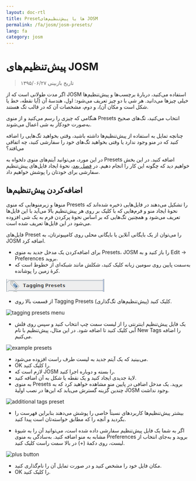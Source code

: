 ```yaml
---
layout: doc-rtl
title: Presetها یا پیش‌تنظیم‌های JOSM 
permalink: /fa/josm/josm-presets/
lang: fa
category: josm
---
```


پیش‌تنظیم‌های JOSM 
============

> تاریخ بازبینی ۱۳۹۵/۰۶/۲۷  

اگر مدت طولانی است که از JOSM استفاده می‌کنید، دربارهٔ برچسب‌ها و پیش‌تنظیم‌ها خیلی چیزها می‌دانید. هر شی با دو چیز تعریف می‌شود: اول، هندسهٔ آن (آیا نقطه، خط یا شکل است و مکان آن)، و دوم، مشخصات آن که در قالب تگ هستند.  

هنگامی که چیزی را رسم می‌کنید و از منوی Presets انتخاب می‌کنید، تگ‌های صحیح به‌صورت خودکار به شی اعمال می‌شوند.  

چنانچه تمایل به استفاده از پیش‌تنظیم‌ها داشته باشید، وقتی بخواهید تگ‌هایی را اضافه کنید که در منو وجود ندارد یا وقتی بخواهید تگ‌های خود را سفارشی کنید، چه اتفاقی می‌افتد؟  

در این مورد، می‌توانید آیتم‌های منوی دلخواه به Presets اضافه کنید. در این بخش خواهیم دید که چگونه این کار را انجام دهیم. در [فصل بعد](/fa/josm/creating-presets)، نحوهٔ ایجاد فایل‌های پیش‌تنظیم سفارشی برای خودتان را پوشش خواهیم داد.  


اضافه‌کردن پیش‌تنظیم‌ها
-----------

منوها و زیرمنوهایی که منوی Presets را تشکیل می‌دهند در فایل‌هایی ذخیره شده‌اند که نحوهٔ ایجاد منو و فرم‌هایی که با کلیک بر روی هر پیش‌تنظیم بالا می‌آید با این فایل‌ها تعریف می‌شود و همچنین تگ‌هایی که بر اساس نحوهٔ پرکردن فرم به یک شی افزوده می‌شود در این فایل‌ها تعریف شده است.  

فایل‌های Preset را می‌توان از یک بایگانی آنلاین یا بایگانی محلی روی کامپیوترتان، به JOSM اضافه کرد.  

* برای اضافه‌کردن یک مدخل جدید به منوی Presets،‏ JOSM را باز کنید و به Edit ->‏ Preferences بروید.  
* به‌سمت پایین روی سومین زبانه کلیک کنید، شکلش مانند شبکه‌ای از خطوط است که کرهٔ زمین را پوشانده.  

![tagging presets tab][]

* از قسمت بالا روی Tagging Presets (پیش‌تنظیم‌های تگ‌گذاری) کلیک کنید.  

![tagging presets menu][]

* یک فایل پیش‌تنظیم اینترنتی را از لیست سمت چپ انتخاب کنید و سپس روی فلش آبی کلیک کنید تا اضافه شود. در این مثال، پیش‌تنظیم با نام New Tags را اضافه می‌کنیم.  

![example presets][]

* می‌بینید که یک آیتم جدید به لیست طرف راست افزوده می‌شود.  
* OK را کلیک کنید.  
* لازم است که JOSM را بسته و دوباره اجرا کنید.  
* لایهٔ جدیدی ایجاد کنید و یک نقطه یا شکل به آن اضافه کنید.  
* به منوی Presets بروید. یک مدخل اضافی در پایین منو مشاهده خواهید کرد که به چندین گزینه گسترش می‌یابد که این‌ها در نصب اولیهٔ JOSM وجود نداشت.  

![additional tags preset][]

* بیشتر پیش‌تنظیم‌ها کاربردهای نسبتاً خاصی را پوشش می‌دهند بنابراین فهرست را بگردید و آنچه را که مطابق خواسته‌تان است پیدا کنید.  

* اگر به شما یک فایل پیش‌تنظیم سفارشی داده شده است، می‌توانید آن را به شیوهٔ مشابه به منو اضافه کنید. به‌سادگی به منوی Preferences بروید و به‌جای انتخاب از لیست، روی دکمهٔ (+) در بالا سمت راست کلیک کنید.  

![plus button][]

* مکان فایل خود را مشخص کنید و در صورت تمایل آن را نام‌گذاری کنید.  
* OK را کلیک کنید.  


[tagging presets tab]: /images/josm/tagging-presets-tab.png
[tagging presets menu]: /images/josm/tagging-presets-menu.png
[example presets]: /images/josm/example-presets2.png
[additional tags preset]: /images/josm/new-tags-preset.png
[plus button]: /images/josm/plus-button.png

